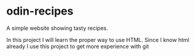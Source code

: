 # odin-recipes
A simple website showing tasty recipes.

In this project I will learn the proper way to use HTML. Since I know html already I use this project to get more experience with git
